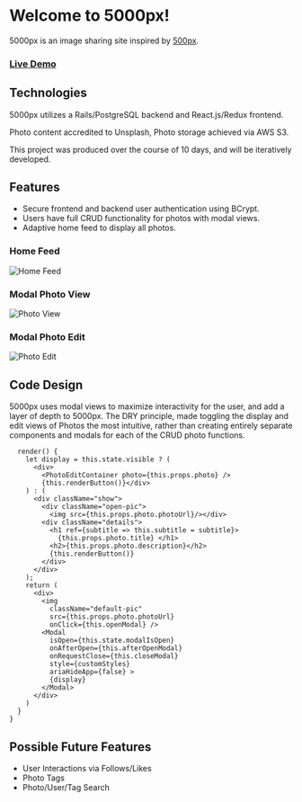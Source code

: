 # Welcome to 5000px! 

5000px is an image sharing site inspired by [500px](https://500px.com/).

### [Live Demo](https://p5000x.herokuapp.com/#/)

## Technologies

5000px utilizes a Rails/PostgreSQL backend and React.js/Redux frontend.

Photo content accredited to Unsplash, Photo storage achieved via AWS S3.

This project was produced over the course of 10 days, and will be iteratively developed.

## Features

+ Secure frontend and backend user authentication using BCrypt.
+ Users have full CRUD functionality for photos with modal views.
+ Adaptive home feed to display all photos.

### Home Feed

![Home Feed](https://github.com/traneric94/p5000x/blob/master/app/assets/images/home%20feed.png)

### Modal Photo View

![Photo View](https://github.com/traneric94/p5000x/blob/master/app/assets/images/show.png)

### Modal Photo Edit

![Photo Edit](https://github.com/traneric94/p5000x/blob/master/app/assets/images/edit.png)

## Code Design

5000px uses modal views to maximize interactivity for the user, and add a layer of depth to 5000px. The DRY principle, made toggling the display and edit views of Photos the most intuitive, rather than creating entirely separate components and modals for each of the CRUD photo functions.

```
  render() {
    let display = this.state.visible ? (
      <div>
        <PhotoEditContainer photo={this.props.photo} />
        {this.renderButton()}</div>
    ) : (
      <div className="show">
        <div className="open-pic">
          <img src={this.props.photo.photoUrl}/></div>
        <div className="details">
          <h1 ref={subtitle => this.subtitle = subtitle}>
            {this.props.photo.title} </h1>
          <h2>{this.props.photo.description}</h2>
          {this.renderButton()}
        </div>
      </div>
    );
    return (
      <div>
        <img
          className="default-pic"
          src={this.props.photo.photoUrl}
          onClick={this.openModal} />
        <Modal
          isOpen={this.state.modalIsOpen}
          onAfterOpen={this.afterOpenModal}
          onRequestClose={this.closeModal}
          style={customStyles}
          ariaHideApp={false} >
          {display}
        </Modal>
      </div>
    )
  }
}
```
## Possible Future Features

+ User Interactions via Follows/Likes
+ Photo Tags
+ Photo/User/Tag Search
